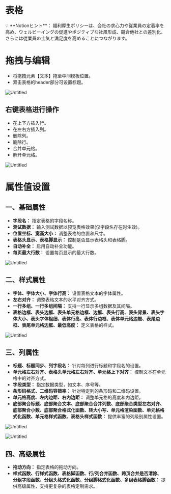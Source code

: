 # 表格

<aside>
💡 **Notionヒント**： 福利厚生ポリシーは、会社の求心力や従業員の定着率を高め、ウェルビーイングの促進やポジティブな社風形成、競合他社との差別化、さらには従業員の士気と満足度を高めることにつながります。

</aside>

# **拖拽与编辑**

- 将拖拽元素【文本】拖至中间模板位置。
- 双击表格的header部分可设置标题。

![Untitled](https://prod-files-secure.s3.us-west-2.amazonaws.com/b14bcfbe-a00a-44ad-a3d4-42cdb620da36/4ff7289d-c3f8-4f4e-a81c-38a53946c1b1/Untitled.png)

## 右键表格进行操作

- 在上下方插入行。
- 在左右方插入列。
- 删除列。
- 删除行。
- 合并单元格。
- 解开单元格。

![Untitled](https://prod-files-secure.s3.us-west-2.amazonaws.com/b14bcfbe-a00a-44ad-a3d4-42cdb620da36/6d9ef8e0-88d5-4bd4-9bbd-2dd02a55bcf9/Untitled.png)

# 属性值设置

## 一、基础属性

- **字段名：** 指定表格的字段名称。
- **测试数据：** 输入测试数据以预览表格效果(仅字段名存在时生效)。
- **位置坐标、宽高大小：** 调整表格的位置和尺寸。
- **表格头显示、表格脚显示：** 控制是否显示表格头和表格脚。
- **自动补全：** 启用自动补全功能。
- **每页最大行数：** 设置每页显示的最大行数。

![Untitled](https://prod-files-secure.s3.us-west-2.amazonaws.com/b14bcfbe-a00a-44ad-a3d4-42cdb620da36/cd5a8f36-7b04-46a7-8b4a-a32a3411efb8/Untitled.png)

## 二、样式属性

- **字体、字体大小、字体行高：** 设置表格文本的字体属性。
- **左右对齐：** 调整表格文本的水平对齐方式。
- **一行多组、一行多组间隔：** 支持一行显示多组数据及其间隔。
- **表格边框、表头边框、表头单元格边框、边框、表头行高、表头背景、表头字体大小、表头字体粗细、表体行高、表体行边框、表体单元格边框、表尾边框、表尾单元格边框、最低高度：** 定义表格的样式。

![Untitled](https://prod-files-secure.s3.us-west-2.amazonaws.com/b14bcfbe-a00a-44ad-a3d4-42cdb620da36/990c462e-7564-44d5-b39b-67afedc92c72/Untitled.png)

## 三、列属性

- **标题、标题同步、列字段名：** 针对每列进行标题和字段名的设置。
- **单元格左右对齐、表格头单元格左右对齐、单元格上下对齐：** 控制文本在单元格中的对齐方式。
- **字段类型：** 指定数据类型，如文本、序号等。
- **条形码格式、二维码容错率：** 针对特定列的条形码和二维码设置。
- **单元格高度、左内边距、右内边距：** 调整单元格的高度和内边距。
- **底部聚合标题、底部聚合文本、底部聚合合并列数、底部聚合类型左右对齐、底部聚合小数、底部聚合格式化函数、转大小写、单元格渲染函数、单元格格式化函数、单元格样式函数、表格头样式函数：** 提供丰富的列级别属性设置。

![Untitled](https://prod-files-secure.s3.us-west-2.amazonaws.com/b14bcfbe-a00a-44ad-a3d4-42cdb620da36/db28bd3c-6a73-4787-bc16-38e9aa6a0e71/Untitled.png)

![Untitled](https://prod-files-secure.s3.us-west-2.amazonaws.com/b14bcfbe-a00a-44ad-a3d4-42cdb620da36/ecca1eb9-3e87-4d61-ab14-98d793de1639/Untitled.png)

## 四、高级属性

- **拖动方向：** 指定表格的拖动方向。
- **样式函数、行样式函数、表格脚函数、行/列合并函数、跨页合并是否清除、分组字段函数、分组头格式化函数、分组脚格式化函数、多组表格脚函数：** 提供高级属性，支持更复杂的表格定制需求。
